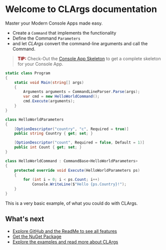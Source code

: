 # Welcome to CLArgs documentation

Master your Modern Console Apps made easy.

* Create a `Command` that implements the functionality
* Define the Command `Parameters`
* and let *CLArgs* convert the command-line arguments and call the Command.

> <span style="color:darkred">**TIP:**</span> Check-Out the [Console App Skeleton](https://github.com/msc4266/CLArgs/tree/master/CommandLineRunner) to get a complete skeleton for your Console App.

```csharp
static class Program
{
	static void Main(string[] args)
	{
		Arguments arguments = CommandLineParser.Parse(args);
		var cmd = new HelloWorldCommand();
		cmd.Execute(arguments);
	}
}

class HelloWorldParameters
{
	[OptionDescriptor("country", "c", Required = true)]
	public string Country { get; set; }

	[OptionDescriptor("count", Required = false, Default = 1)]
	public int Count { get; set; }
}

class HelloWorldCommand : CommandBase<HelloWorldParameters>
{
	protected override void Execute(HelloWorldParameters ps)
	{
		for (int i = 0; i < ps.Count; i++)
			Console.WriteLine($"Hello {ps.Country}!");
	}
}
```

This is a very basic example, of what you could do with CLArgs.

## What's next

* [Explore GitHub and the ReadMe to see all features](https://github.com/msc4266/CLArgs)
* [Get the NuGet Package](https://www.nuget.org/packages/MSPro.CLArgs)
* [Explore the examples and read more about CLArgs](doc/index.md)